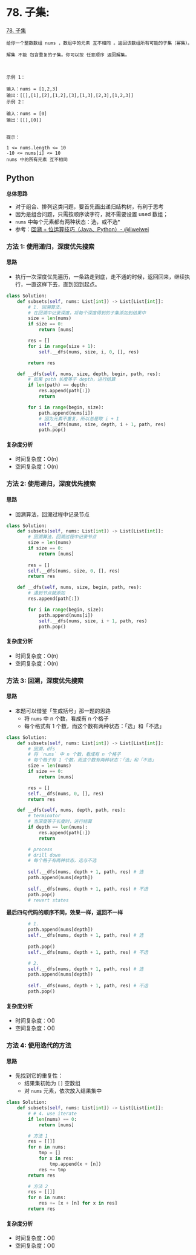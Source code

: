 # 78. 子集: 

[78. 子集](https://leetcode-cn.com/problems/subsets/)

```
给你一个整数数组 nums ，数组中的元素 互不相同 。返回该数组所有可能的子集（幂集）。

解集 不能 包含重复的子集。你可以按 任意顺序 返回解集。

 

示例 1：

输入：nums = [1,2,3]
输出：[[],[1],[2],[1,2],[3],[1,3],[2,3],[1,2,3]]
示例 2：

输入：nums = [0]
输出：[[],[0]]
 

提示：

1 <= nums.length <= 10
-10 <= nums[i] <= 10
nums 中的所有元素 互不相同
```
## Python

**总体思路**

* 对于组合、排列这类问题，要首先画出递归结构树，有利于思考
* 因为是组合问题，只需按顺序读字符，就不需要设置 used 数组； 
* `nums` 中每个元素都有两种状态：选，或不选* 
* 参考：[回溯 + 位运算技巧（Java、Python）- @liweiwei](https://leetcode-cn.com/problems/subsets/solution/hui-su-python-dai-ma-by-liweiwei1419/)

### 方法 1: 使用递归，深度优先搜索

#### 思路

* 执行一次深度优先遍历，一条路走到底，走不通的时候，返回回来，继续执行，一直这样下去，直到回到起点。

```python
class Solution:
    def subsets(self, nums: List[int]) -> List[List[int]]:
        # 1. 回溯算法，
        # 在回溯中记录深度，将每个深度得到的子集添加到结果中
        size = len(nums)
        if size == 0:
            return [nums]

        res = []
        for i in range(size + 1):
            self.__dfs(nums, size, i, 0, [], res)

        return res

    def __dfs(self, nums, size, depth, begin, path, res):
        # 如果 path 长度等于 depth，进行结算
        if len(path) == depth:
            res.append(path[:])
            return

        for i in range(begin, size):
            path.append(nums[i])
            # 因为元素不重复，所以总是取 i + 1
            self.__dfs(nums, size, depth, i + 1, path, res)
            path.pop()
```

#### 复杂度分析

* 时间复杂度：O(n)
* 空间复杂度：O(n)

### 方法 2: 使用递归，深度优先搜索 

#### 思路

* 回溯算法，回溯过程中记录节点

```python
class Solution:
    def subsets(self, nums: List[int]) -> List[List[int]]:
        # 回溯算法，回溯过程中记录节点
        size = len(nums)
        if size == 0:
            return [nums]
        
        res = []
        self.__dfs(nums, size, 0, [], res)
        return res

    def __dfs(self, nums, size, begin, path, res):
        # 遇到节点就添加
        res.append(path[:])

        for i in range(begin, size):
            path.append(nums[i])
            self.__dfs(nums, size, i + 1, path, res)
            path.pop()

```

#### 复杂度分析

* 时间复杂度：O(n)
* 空间复杂度：O(n)

### 方法 3: 回溯，深度优先搜索

#### 思路

* 本题可以借鉴「生成括号」那一题的思路
    * 将 `nums` 中 n 个数，看成有 n 个格子
    * 每个格式有 1 个数，而这个数有两种状态：「选」和「不选」

```python
class Solution:
    def subsets(self, nums: List[int]) -> List[List[int]]:
        # 回溯，dfs
        # 将 `nums` 中 n 个数，看成有 n 个格子
        # 每个格子有 1 个数，而这个数有两种状态：「选」和「不选」
        size = len(nums)
        if size == 0:
            return [nums]

        res = []
        self.__dfs(nums, 0, [], res)
        return res

    def __dfs(self, nums, depth, path, res):
        # terminator
        # 当深度等于长度时，进行结算
        if depth == len(nums):
            res.append(path[:])
            return

        # process
        # drill down
        # 每个格子有两种状态，选与不选
        
        self.__dfs(nums, depth + 1, path, res) # 选
        path.append(nums[depth])
        
        self.__dfs(nums, depth + 1, path, res) # 不选
        path.pop()
        # revert states
```

**最后四句代码的顺序不同，效果一样，返回不一样**

```python
        # 1.
        path.append(nums[depth])
        self.__dfs(nums, depth + 1, path, res) # 选
        
        path.pop()
        self.__dfs(nums, depth + 1, path, res) # 不选

        # 2.
        self.__dfs(nums, depth + 1, path, res) # 选
        path.append(nums[depth])
        
        self.__dfs(nums, depth + 1, path, res) # 不选
        path.pop()

```

#### 复杂度分析

* 时间复杂度：O()
* 空间复杂度：O()


### 方法 4: 使用迭代的方法

#### 思路

* 先找到它的重复性：
    * 结果集初始为 `[]` 空数组
    * 对 `nums` 元素，依次放入结果集中

```python
class Solution:
    def subsets(self, nums: List[int]) -> List[List[int]]:
        # # 4. use iterate
        if len(nums) == 0:
            return [nums]

        # 方法 1
        res = [[]]
        for n in nums:
            tmp = []
            for x in res:
                tmp.append(x + [n])
            res += tmp
        return res

        # 方法 2
        res = [[]]
        for n in nums:
            res += [x + [n] for x in res]
        return res
```

#### 复杂度分析

* 时间复杂度：O()
* 空间复杂度：O()
